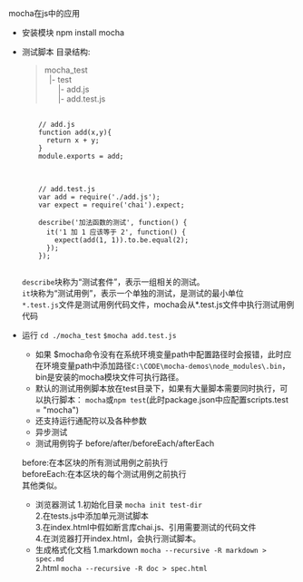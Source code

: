 mocha在js中的应用
- 安装模块
  npm install mocha  
- 测试脚本
  目录结构:
  >mocha_test  
  > &nbsp;&nbsp;|- test  
  > &nbsp;&nbsp;&nbsp;&nbsp;&nbsp;&nbsp;|- add.js  
  > &nbsp;&nbsp;&nbsp;&nbsp;&nbsp;&nbsp;|- add.test.js  
  
  <pre>
    <code>
      // add.js
      function add(x,y){  
        return x + y;  
      }  
      module.exports = add;  
    </code>
  </pre>

  <pre>
    <code>
      // add.test.js
      var add = require('./add.js');
      var expect = require('chai').expect;
      
      describe('加法函数的测试', function() {
        it('1 加 1 应该等于 2', function() {
          expect(add(1, 1)).to.be.equal(2);
        });
      });
    </code>
  </pre>
  
  `describe`块称为“测试套件”，表示一组相关的测试。  
  `it`块称为“测试用例”，表示一个单独的测试，是测试的最小单位  
  `*.test.js`文件是测试用例代码文件，mocha会从*.test.js文件中执行测试用例代码  
- 运行
  `cd ./mocha_test`
  `$mocha add.test.js`
  * 如果 $mocha命令没有在系统环境变量path中配置路径时会报错，此时应在环境变量path中添加路径`C:\CODE\mocha-demos\node_modules\.bin`，bin是安装的mocha模块文件可执行路径。  
  * 默认的测试用例脚本放在test目录下，如果有大量脚本需要同时执行，可以执行脚本：
  `mocha`或`npm test`(此时package.json中应配置scripts.test = "mocha")
  * 还支持运行通配符以及各种参数  
  * 异步测试
  * 测试用例钩子
  before/after/beforeEach/afterEach  

  before:在本区块的所有测试用例之前执行  
  beforeEach:在本区块的每个测试用例之前执行   
  其他类似。
  * 浏览器测试
  1\.初始化目录 `mocha init test-dir`    
  2\.在tests.js中添加单元测试脚本  
  3\.在index.html中假如断言库chai.js、引用需要测试的代码文件  
  4\.在浏览器打开index.html，会执行测试脚本。
  * 生成格式化文档
  1\.markdown
  `mocha --recursive -R markdown > spec.md`  
  2\.html
  `mocha --recursive -R doc > spec.html`
